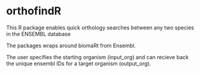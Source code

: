 # orthofindR
This R package enables quick orthology searches between any two species in the ENSEMBL database

The packages wraps around biomaRt from Ensembl. 

The user specifies the starting organism (input_org) and can recieve back the unique ensembl IDs for a target organism (output_org). 

